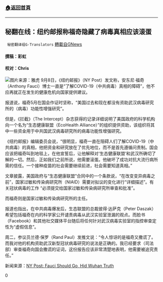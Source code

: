 ###  [:house:返回首頁](https://github.com/ourhimalayas/txt)
---


## 秘翻在线：纽约邮报称福奇隐藏了病毒真相应该滚蛋
` 秘密翻译组G-Translators` [轉載自GNews](https://gnews.org/zh-hans/1521344/)

#### 撰稿：彩虹

#### 校对：Chris
![](https://assets.gnews.org/wp-content/uploads/2021/09/1-31.jpg)图片来源：雅虎
9月8日，《纽约邮报》（NY Post）发文称，安东尼·福奇（Anthony Fauci）博士一直是“了解COVID-19（中共病毒）真相的障碍”，他不应再就正在发生的健康危机向国家提供建议。

报道说，福奇5月在国会作证时坚称，“美国过去和现在都没有资助武汉病毒研究所的（病毒）功能性增强研究”。

但是，《拦截》（The Intercept）杂志获得的记录详细说明了美国政府的科学机构向一个名为“生态健康联盟（EcoHealth Alliance）”的组织提供资助，该组织将其中一些资金用于中共国武汉病毒研究所的病毒功能性增强研究。

《纽约邮报》编辑委员会说，“很明显，福奇一直在阻碍人们了解COVID-19（中共病毒）的真相，他把资金和研究放在了优先地位，而不是首先遵循问责制。国会应该把福奇叫到地毯上，在他宣誓后，让他解释对‘生态健康联盟’和武汉所确切了解的一切。然后，正如我们之前所说，他需要滚蛋。他破坏了成功对抗大流行病所需的信任。一个接种疫苗的社会需要继续前进，社会需要知道真相。”

文章披露，美国政府与“生态健康联盟”合同中的一个条款说，“在改变变异病毒之前”，国家过敏和传染病研究所（NIAID）需要对拟议的变化进行“详细描述”。有关冠状病毒的工作 “必须提交给国家过敏和传染病研究所审查和批准”。

而福奇则是国家过敏和传染病研究所的主任。

报道也指出，在中共病毒爆发后，生态联盟的总裁彼得·达萨克（Peter Daszak）希望包括福奇在内的科学家公开谴责病毒从武汉实验室泄漏的观点。而脸书（Facebook）和其他社交媒体平台随后将任何针对武汉病毒实验室的指控审查定性为“虚假信息”。

周二，参议员兰德·保罗（Rand Paul）发推文说：“令人惊讶的是福奇又撒谎了。而我对他的机构资助武汉新型冠状病毒研究的说法是正确的。我已经要求（司法部）审查福奇向国会撒谎的证词，这份报告应该非常清楚地表明，他需要被追究责任。”

新闻来源：[NY Post: Fauci Should Go, Hid Wuhan Truth](https://www.newsmax.com/us/fauci-wuhan-lab-covid-gain-of-function/2021/09/08/id/1035503/)

0
